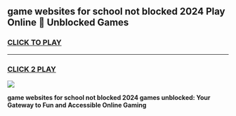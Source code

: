 
## game websites for school not blocked 2024 Play Online 👋 Unblocked Games
<h3>
<a href="https://news.freeplayer.one?title=game_websites_for_school_not_blocked_2024&ref=17GH">CLICK TO PLAY</a></h3>
<hr>

<h3>
<a href="https://news.freeplayer.one?title=game_websites_for_school_not_blocked_2024&ref=17GH">CLICK 2 PLAY</a>
  
</h3>

<a href="https://news.freeplayer.one?title=game_websites_for_school_not_blocked_2024&ref=17GH/"><img src="https://clearcache.store/games.png"></a>


**game websites for school not blocked 2024 games unblocked: Your Gateway to Fun and Accessible Online Gaming**
